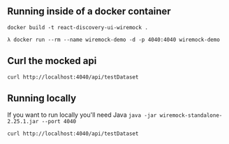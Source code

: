 ## Running inside of a docker container
`docker build -t react-discovery-ui-wiremock .`

`λ docker run --rm --name wiremock-demo -d -p 4040:4040 wiremock-demo`

## Curl the mocked api
`curl http://localhost:4040/api/testDataset`

## Running locally
If you want to run locally you'll need Java
`java -jar wiremock-standalone-2.25.1.jar --port 4040`

`curl http://localhost:4040/api/testDataset`


